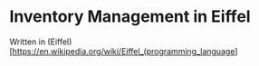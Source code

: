# Inventory Management in Eiffel

Written in (Eiffel)[https://en.wikipedia.org/wiki/Eiffel_(programming_language]
